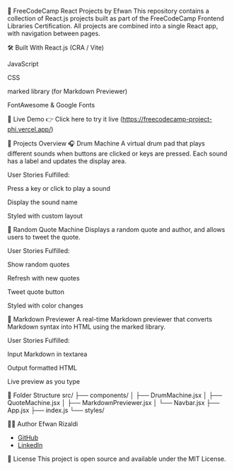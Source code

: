 🧠 FreeCodeCamp React Projects by Efwan
This repository contains a collection of React.js projects built as part of the FreeCodeCamp Frontend Libraries Certification. All projects are combined into a single React app, with navigation between pages.

🛠️ Built With
React.js (CRA / Vite)

JavaScript

CSS

marked library (for Markdown Previewer)

FontAwesome & Google Fonts

🚀 Live Demo
👉 Click here to try it live (https://freecodecamp-project-phi.vercel.app/)

📄 Projects Overview
🎧 Drum Machine
A virtual drum pad that plays different sounds when buttons are clicked or keys are pressed. Each sound has a label and updates the display area.

User Stories Fulfilled:

Press a key or click to play a sound

Display the sound name

Styled with custom layout

💬 Random Quote Machine
Displays a random quote and author, and allows users to tweet the quote.

User Stories Fulfilled:

Show random quotes

Refresh with new quotes

Tweet quote button

Styled with color changes

📝 Markdown Previewer
A real-time Markdown previewer that converts Markdown syntax into HTML using the marked library.

User Stories Fulfilled:

Input Markdown in textarea

Output formatted HTML

Live preview as you type

📁 Folder Structure
src/
├── components/
│   ├── DrumMachine.jsx
│   ├── QuoteMachine.jsx
│   ├── MarkdownPreviewer.jsx
│   └── Navbar.jsx
├── App.jsx
├── index.js
└── styles/

🧑‍💻 Author
Efwan Rizaldi  
- [GitHub](https://github.com/Efwan016)  
- [LinkedIn](https://www.linkedin.com/in/efwanrizaldi)


📜 License
This project is open source and available under the MIT License.
